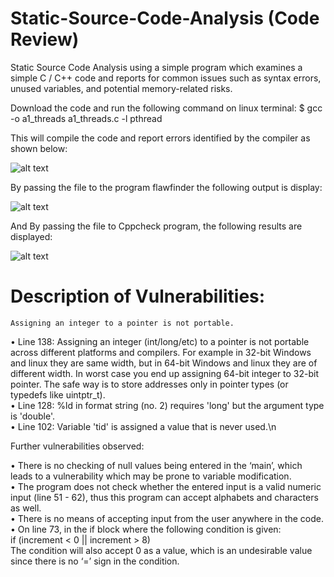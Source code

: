 # Static-Source-Code-Analysis (Code Review)
Static Source Code Analysis using a simple program which examines a simple C / C++ code and reports for common issues such as syntax errors, unused variables, and potential memory-related risks.

Download the code and run the following command on linux terminal:
   $ gcc -o a1_threads a1_threads.c -l pthread
   
This will compile the code and report errors identified by the compiler as shown below:

![alt text](https://image.ibb.co/nkwfC7/error.png)

By passing the file to the program flawfinder the following output is display:

![alt text](https://image.ibb.co/dmu0C7/p2.png)

And By passing the file to Cppcheck program, the following results are displayed:

![alt text](https://image.ibb.co/eSZNAS/cppcheck.png)

# Description of Vulnerabilities:

    Assigning an integer to a pointer is not portable.
•	 Line 138: Assigning an integer (int/long/etc) to a pointer is not portable across different platforms and compilers. For example in 32-bit Windows and linux they are same width, but in 64-bit Windows and linux they are of different width. In worst case you end up assigning 64-bit integer to 32-bit pointer. The safe way is to store addresses only in pointer types (or typedefs like uintptr_t).  
•	Line 128: %ld in format string (no. 2) requires 'long' but the argument type is 'double'.  
•	Line 102: Variable 'tid' is assigned a value that is never used.\n

Further vulnerabilities observed:

•	There is no checking of null values being entered in the ‘main’, which leads to a vulnerability which may be prone to variable modification.  
•	The program does not check whether the entered input is a valid numeric input (line 51 - 62), thus this program can accept alphabets and characters as well.  
•	There is no means of accepting input from the user anywhere in the code.  
•	On line 73, in the if block where the following condition is given:  
if (increment < 0 || increment > 8)  
The condition will also accept 0 as a value, which is an undesirable value since there is no ‘=’ sign in the condition.


